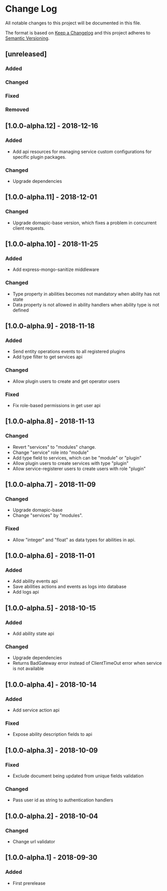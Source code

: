 # Change Log
All notable changes to this project will be documented in this file.

The format is based on [Keep a Changelog](http://keepachangelog.com/) 
and this project adheres to [Semantic Versioning](http://semver.org/).

## [unreleased]
### Added
### Changed
### Fixed
### Removed

## [1.0.0-alpha.12] - 2018-12-16
### Added
- Add api resources for managing service custom configurations for specific plugin packages.

### Changed
- Upgrade dependencies

## [1.0.0-alpha.11] - 2018-12-01
### Changed
- Upgrade domapic-base version, which fixes a problem in concurrent client requests.

## [1.0.0-alpha.10] - 2018-11-25
### Added
- Add express-mongo-sanitize middleware

### Changed
- Type property in abilities becomes not mandatory when ability has not state
- Data property is not allowed in ability handlers when ability type is not defined

## [1.0.0-alpha.9] - 2018-11-18
### Added
- Send entity operations events to all registered plugins
- Add type filter to get services api
### Changed
- Allow plugin users to create and get operator users
### Fixed
- Fix role-based permissions in get user api

## [1.0.0-alpha.8] - 2018-11-13
### Changed
- Revert "services" to "modules" change.
- Change "service" role into "module"
- Add type field to services, which can be "module" or  "plugin"
- Allow plugin users to create services with type "plugin"
- Allow service-registerer users to create users with role "plugin"

## [1.0.0-alpha.7] - 2018-11-09
### Changed
- Upgrade domapic-base
- Change "services" by "modules".
### Fixed
- Allow "integer" and "float" as data types for abilities in api.

## [1.0.0-alpha.6] - 2018-11-01
### Added
- Add ability events api
- Save abilities actions and events as logs into database
- Add logs api

## [1.0.0-alpha.5] - 2018-10-15
### Added
- Add ability state api

### Changed
- Upgrade dependencies
- Returns BadGateway error instead of ClientTimeOut error when service is not available

## [1.0.0-alpha.4] - 2018-10-14
### Added
- Add service action api

### Fixed
- Expose ability description fields to api

## [1.0.0-alpha.3] - 2018-10-09
### Fixed
- Exclude document being updated from unique fields validation

### Changed
- Pass user id as string to authentication handlers

## [1.0.0-alpha.2] - 2018-10-04
### Changed
- Change url validator

## [1.0.0-alpha.1] - 2018-09-30
### Added
- First prerelease
